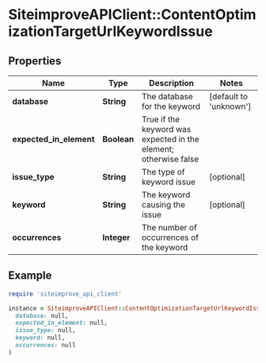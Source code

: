 # SiteimproveAPIClient::ContentOptimizationTargetUrlKeywordIssue

## Properties

| Name | Type | Description | Notes |
| ---- | ---- | ----------- | ----- |
| **database** | **String** | The database for the keyword | [default to &#39;unknown&#39;] |
| **expected_in_element** | **Boolean** | True if the keyword was expected in the element; otherwise false |  |
| **issue_type** | **String** | The type of keyword issue | [optional] |
| **keyword** | **String** | The keyword causing the issue | [optional] |
| **occurrences** | **Integer** | The number of occurrences of the keyword |  |

## Example

```ruby
require 'siteimprove_api_client'

instance = SiteimproveAPIClient::ContentOptimizationTargetUrlKeywordIssue.new(
  database: null,
  expected_in_element: null,
  issue_type: null,
  keyword: null,
  occurrences: null
)
```

